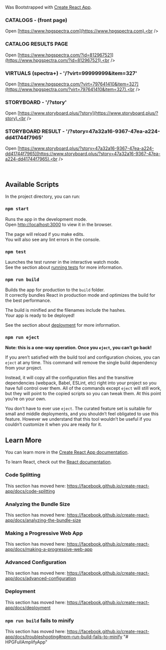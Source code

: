Was Bootstrapped with [Create React App](https://github.com/facebook/create-react-app).

### CATALOGS - (front page)
Open [https://www.hpgspectra.com](https://www.hpgspectra.com).<br />

### CATALOG RESULTS PAGE
Open [https://www.hpgspectra.com/?id=812967521](https://www.hpgspectra.com/?id=812967521).<br />

### VIRTUALS (spectra+) - '/?virt=99999999&item=327'
Open [https://www.hpgspectra.com/?virt=797641410&item=327](https://www.hpgspectra.com/?virt=797641410&item=327).<br />

### STORYBOARD - '/?story'
Open [https://www.storyboard.plus/?story](https://www.storyboard.plus/?story).<br />

### STORYBOARD RESULT - '/?story=47a32a16-9367-47ea-a224-dd41744f7965'
Open [https://www.storyboard.plus/?story=47a32a16-9367-47ea-a224-dd41744f7965](https://www.storyboard.plus/?story=47a32a16-9367-47ea-a224-dd41744f7965).<br />

<br />






## Available Scripts

In the project directory, you can run:

### `npm start`

Runs the app in the development mode.<br />
Open [http://localhost:3000](http://localhost:3000) to view it in the browser.

The page will reload if you make edits.<br />
You will also see any lint errors in the console.

### `npm test`

Launches the test runner in the interactive watch mode.<br />
See the section about [running tests](https://facebook.github.io/create-react-app/docs/running-tests) for more information.

### `npm run build`

Builds the app for production to the `build` folder.<br />
It correctly bundles React in production mode and optimizes the build for the best performance.

The build is minified and the filenames include the hashes.<br />
Your app is ready to be deployed!

See the section about [deployment](https://facebook.github.io/create-react-app/docs/deployment) for more information.

### `npm run eject`

**Note: this is a one-way operation. Once you `eject`, you can’t go back!**

If you aren’t satisfied with the build tool and configuration choices, you can `eject` at any time. This command will remove the single build dependency from your project.

Instead, it will copy all the configuration files and the transitive dependencies (webpack, Babel, ESLint, etc) right into your project so you have full control over them. All of the commands except `eject` will still work, but they will point to the copied scripts so you can tweak them. At this point you’re on your own.

You don’t have to ever use `eject`. The curated feature set is suitable for small and middle deployments, and you shouldn’t feel obligated to use this feature. However we understand that this tool wouldn’t be useful if you couldn’t customize it when you are ready for it.

## Learn More

You can learn more in the [Create React App documentation](https://facebook.github.io/create-react-app/docs/getting-started).

To learn React, check out the [React documentation](https://reactjs.org/).

### Code Splitting

This section has moved here: https://facebook.github.io/create-react-app/docs/code-splitting

### Analyzing the Bundle Size

This section has moved here: https://facebook.github.io/create-react-app/docs/analyzing-the-bundle-size

### Making a Progressive Web App

This section has moved here: https://facebook.github.io/create-react-app/docs/making-a-progressive-web-app

### Advanced Configuration

This section has moved here: https://facebook.github.io/create-react-app/docs/advanced-configuration

### Deployment

This section has moved here: https://facebook.github.io/create-react-app/docs/deployment

### `npm run build` fails to minify

This section has moved here: https://facebook.github.io/create-react-app/docs/troubleshooting#npm-run-build-fails-to-minify
"# HPGFullAmplifyApp" 
